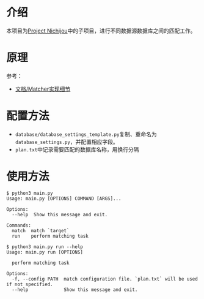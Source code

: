 # 介绍

本项目为[Project Nichijou](https://github.com/project-nichijou)中的子项目，进行不同数据源数据库之间的匹配工作。

# 原理

参考：
- [文档/Matcher实现细节](https://github.com/project-nichijou/intro/blob/master/doc.md#matcher-%E5%AE%9E%E7%8E%B0%E7%BB%86%E8%8A%82)

# 配置方法

- `database/database_settings_template.py`复制、重命名为`database_settings.py`，并配置相应字段。
- `plan.txt`中记录需要匹配的数据库名称，用换行分隔

# 使用方法

```
$ python3 main.py 
Usage: main.py [OPTIONS] COMMAND [ARGS]...

Options:
  --help  Show this message and exit.

Commands:
  match  match `target`
  run    perform matching task
```

```
$ python3 main.py run --help
Usage: main.py run [OPTIONS]

  perform matching task

Options:
  -f, --config PATH  match configuration file. `plan.txt` will be used if not specified.
  --help             Show this message and exit.
```
